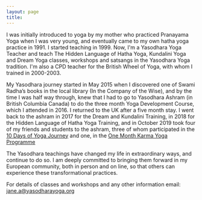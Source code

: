 ```yaml
---
layout: page
title: 
---
```



I was initially introduced to yoga by my mother who practiced Pranayama Yoga when I was very young, and eventually came to my own hatha yoga practice in 1991. I started teaching in 1999. 
Now, I'm a Yasodhara Yoga Teacher and teach The Hidden Language of Hatha Yoga, Kundalini Yoga and Dream Yoga classes, workshops and satsangs in the Yasodhara Yoga tradition. I'm also a CPD teacher for the British Wheel of Yoga, with whom I trained in 2000-2003.

My Yasodhara journey started in May 2015 when I discovered one of Swami Radha’s books in the local library (In the Company of the Wise), and by the time I was half way through, knew that I had to go to Yasodhara Ashram (in British Columbia Canada) to do the three month Yoga Development Course, which I attended in 2016. I returned to the UK after a five month stay. I went back to the ashram in 2017 for the Dream and Kundalini Training, in 2018 for the Hidden Language of Hatha Yoga Training, and in October 2019 took four of my friends and students to the ashram, three of whom participated in the [10 Days of Yoga Journey](https://www.yasodhara.org/yoga-journey/) and one, in the [One Month Karma Yoga Programme](https://www.yasodhara.org/karma-yoga/one-month-introduction/)

The Yasodhara teachings have changed my life in extraordinary ways, and continue to do so. I am deeply committed to bringing them forward in my European community, both in person and on line, so that others can experience these transformational practices.

For details of classes and workshops and any other information email: jane.a@yasodharayoga.org
